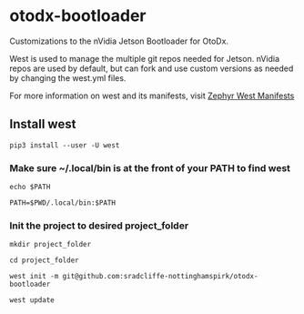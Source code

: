 # otodx-bootloader
Customizations to the nVidia Jetson Bootloader for OtoDx.

West is used to manage the multiple git repos needed for Jetson.
nVidia repos are used by default, but can fork and use
custom versions as needed by changing the west.yml files.

For more information on west and its manifests, visit
[Zephyr West Manifests](https://docs.zephyrproject.org/latest/develop/west/manifest.html)

## Install west
`pip3 install --user -U west`

### Make sure ~/.local/bin is at the front of your PATH to find west
`echo $PATH`

`PATH=$PWD/.local/bin:$PATH`

### Init the project to desired project_folder
`mkdir project_folder`

`cd project_folder`

`west init -m git@github.com:sradcliffe-nottinghamspirk/otodx-bootloader`

`west update`

